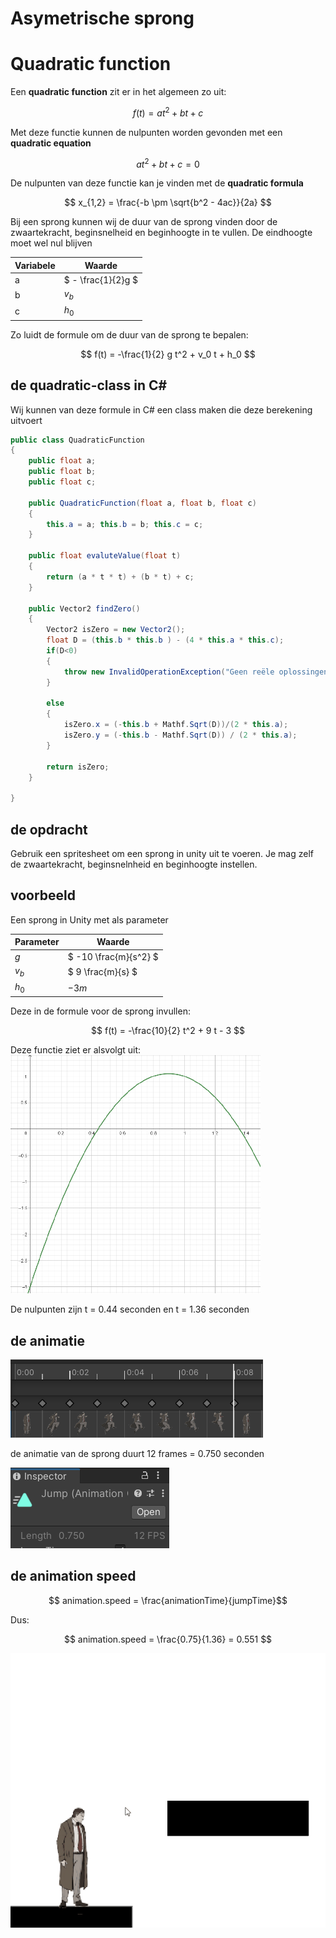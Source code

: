 # Asymetrische sprong

# Quadratic function

Een **quadratic function** zit er in het algemeen zo uit:

$$ f(t) = at^2 + bt +c $$

Met deze functie kunnen de nulpunten worden gevonden met een **quadratic equation**

$$ at^2 + bt + c = 0$$


De nulpunten van deze functie kan je vinden met de **quadratic formula**

$$ x_{1,2} = \frac{-b \pm \sqrt{b^2 - 4ac}}{2a} $$

Bij een sprong kunnen wij de duur van de sprong vinden door de zwaartekracht, beginsnelheid en beginhoogte in te vullen. De eindhoogte moet wel nul blijven

| Variabele | Waarde  |
|-----------|--------|
| a         | $` - \frac{1}{2}g `$ |
| b         | $`v_b`$    |
| c         | $`h_0 `$    |


Zo luidt de formule om de duur van de sprong te bepalen:

$$ f(t) = -\frac{1}{2} g t^2 + v_0 t + h_0 $$

## de quadratic-class in C#
Wij kunnen van deze formule in C# een class maken die deze berekening uitvoert

``` CS
public class QuadraticFunction 
{
    public float a;
    public float b;
    public float c;

    public QuadraticFunction(float a, float b, float c)
    {
        this.a = a; this.b = b; this.c = c;
    }

    public float evaluteValue(float t)
    {
        return (a * t * t) + (b * t) + c;
    }

    public Vector2 findZero()
    {
        Vector2 isZero = new Vector2();
        float D = (this.b * this.b ) - (4 * this.a * this.c);
        if(D<0)
        {
            throw new InvalidOperationException("Geen reële oplossingen voor deze vergelijking.");
        }

        else
        {
            isZero.x = (-this.b + Mathf.Sqrt(D))/(2 * this.a);
            isZero.y = (-this.b - Mathf.Sqrt(D)) / (2 * this.a);
        }

        return isZero;
    }

}
```
## de opdracht
Gebruik een spritesheet om een sprong in unity uit te voeren. Je mag zelf de zwaartekracht, beginsnelnheid en beginhoogte instellen.

## voorbeeld
Een sprong in Unity met als parameter

| Parameter  | Waarde |
|------------|----------------|
| $` g `$    | $` -10 \frac{m}{s^2} `$ |
| $` v_b `$  | $` 9 \frac{m}{s} `$ |
| $` h_0 `$  | $` -3 m `$ |

Deze in de formule voor de sprong invullen:

$$ f(t) = -\frac{10}{2} t^2 + 9 t - 3 $$

Deze functie ziet er alsvolgt uit:
![parabool](images/parabool.png)

De nulpunten zijn t = 0.44 seconden en t = 1.36 seconden

## de animatie

![Jump Anim](images/jumpAnim.png)


de animatie van de sprong duurt 12 frames = 0.750 seconden

![jumpTime](images/JumpTime.png)



## de animation speed

$$ animation.speed = \frac{animationTime}{jumpTime}$$

Dus:

$$ animation.speed =  \frac{0.75}{1.36} = 0.551 $$

![voorbeeld](images/asym_jump.gif)

